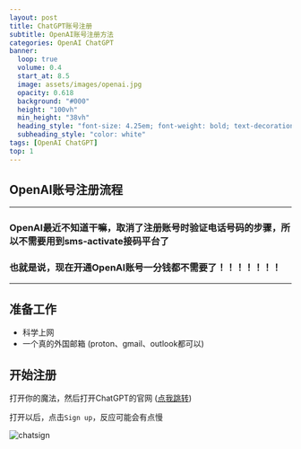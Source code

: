 ```yaml
---
layout: post
title: ChatGPT账号注册
subtitle: OpenAI账号注册方法
categories: OpenAI ChatGPT
banner:
  loop: true
  volume: 0.4
  start_at: 8.5
  image: assets/images/openai.jpg
  opacity: 0.618
  background: "#000"
  height: "100vh"
  min_height: "38vh"
  heading_style: "font-size: 4.25em; font-weight: bold; text-decoration: underline"
  subheading_style: "color: white"
tags: [OpenAI ChatGPT]
top: 1
---
```


## OpenAI账号注册流程
---
### OpenAI最近不知道干嘛，取消了注册账号时验证电话号码的步骤，所以不需要用到sms-activate接码平台了
### 也就是说，现在开通OpenAI账号一分钱都不需要了！！！！！！！
---
## 准备工作
- 科学上网
- 一个真的外国邮箱 (proton、gmail、outlook都可以)

## 开始注册

打开你的魔法，然后打开ChatGPT的官网 ([点我跳转](https://chat.openai.com))

打开以后，点击`Sign up`，反应可能会有点慢

![chatsign](https://github-huangshaoqi.github.io/asstes/images/chatsgin.png)
